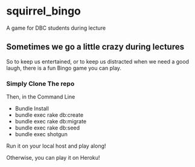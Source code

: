 # squirrel_bingo
A game for DBC students during lecture

## Sometimes we go a little crazy during lectures

So to keep us entertained, or to keep us distracted when we need a good laugh, there is a fun Bingo game you can play.

### Simply Clone The repo
Then, in the Command Line
- Bundle Install
- bundle exec rake db:create
- bundle exec rake db:migrate
- bundle exec rake db:seed
- bundle exec shotgun

Run it on your local host and play along!

Otherwise, you can play it on Heroku!